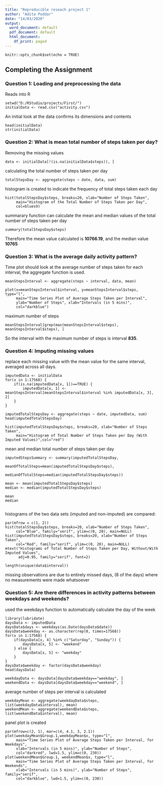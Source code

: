 ```yaml
---
title: "Reproducible reseach project 1"
author: "Adita Poddar"
date: "14/03/2020"
output:
  word_document: default
  pdf_document: default
  html_document:
    df_print: paged
---
```


```{r setup, include=FALSE}
knitr::opts_chunk$set(echo = TRUE)
```

## Completing the Assignment
### Question 1: Loading and preprocessing the data
Reads into R
```{r} 
setwd("D:/RStudio/projects/First/")
initialData <- read.csv("activity.csv")
```
An initial look at the data confirms its dimensions and contents
```{r} 
head(initialData)
str(initialData)
```

### Question 2: What is mean total number of steps taken per day?
Removing the missing values 
```{r}
data <- initialData[!(is.na(initialData$steps)), ]
```
calculating the total number of steps taken per day
```{r}
totalStepsDay <- aggregate(steps ~ date, data, sum)
```

histogram is created to indicate the frequency of total steps taken each day

```{r}
hist(totalStepsDay$steps, breaks=20, xlab="Number of Steps Taken", 
     main="Histogram of the Total Number of Steps Taken per Day",
     col=blues9)
```


summarary function can calculate the mean and median values of the total number of steps taken per day

```{r}
summary(totalStepsDay$steps)
```
Therefore the mean value calculated is **10766.19**, and the median value **10765**


### Question 3: What is the average daily activity pattern?

Time plot should look at the average number of steps taken for each interval, the aggregate function is used. 

```{r}
meanStepsInterval <- aggregate(steps ~ interval, data, mean)

plot(x=meanStepsInterval$interval, y=meanStepsInterval$steps, type="l",
     main="Time Series Plot of Average Steps Taken per Interval",
     ylab="Number of Steps", xlab="Intervals (in 5 mins)",
     col="darkblue")
```

 maximum number of steps
 ```{r}
meanStepsInterval[grep(max(meanStepsInterval$steps), meanStepsInterval$steps), ]
```
So the interval with the maximum number of steps is interval **835**.


### Question 4: Imputing missing values

replace each missing value with the mean value for the same interval, averaged across all days.
```{r}
imputedData <- initialData
for(x in 1:17568) {
    if(is.na(imputedData[x, 1])==TRUE) {
        imputedData[x, 1] <- meanStepsInterval[meanStepsInterval$interval %in% imputedData[x, 3], 2]
    }
}
  
imputedTotalStepsDay <- aggregate(steps ~ date, imputedData, sum)
head(imputedTotalStepsDay)
```

```{r}
hist(imputedTotalStepsDay$steps, breaks=20, xlab="Number of Steps Taken", 
     main="Histogram of Total Number of Steps Taken per Day (With Imputed Values)",col="red")
```


 mean and median total number of steps taken per day
 
 ```{r}
imputedStepsSummary <- summary(imputedTotalStepsDay, 
                                 meanOfTotalSteps=mean(imputedTotalStepsDay$steps), 
                                 medianOfTotalSteps=median(imputedTotalStepsDay$steps))
                                 
mean <- mean(imputedTotalStepsDay$steps)
median <- median(imputedTotalStepsDay$steps)

mean 
median
                                
```
histograms of the two data sets (imputed and non-imputed) are compared:

```{r}
par(mfrow = c(1, 2))
hist(totalStepsDay$steps, breaks=20, xlab="Number of Steps Taken", 
     col="Blue", family="serif", ylim=c(0, 20), main=NULL)
hist(imputedTotalStepsDay$steps, breaks=20, xlab="Number of Steps Taken", 
     col="Red", family="serif", ylim=c(0, 20), main=NULL)
mtext("Histograms of Total Number of Steps Taken per Day, Without/With Imputed Values",
      adj=0.95, family="serif", font=2)
```



```{r}
length(unique(data$interval))
```

missing observations are due to entirely missed days, (8 of the days) where no measurements were made whatsoever

### Question 5: Are there differences in activity patterns between weekdays and weekends?

used the weekdays function to automatically calculate the day of the week
```{r}
library(lubridate)
daysData <- imputedData
daysData$days <- weekdays(as.Date(daysData$date))
daysData$weekday <- as.character(rep(0, times=17568))
for(x in 1:17568) {
    if(daysData[x, 4] %in% c("Saturday", "Sunday")) {
        daysData[x, 5] <- "weekend"
    } else {
        daysData[x, 5] <- "weekday"
    }
}
daysData$weekday <- factor(daysData$weekday)
head(daysData)
```


```{r}
weekdayData <- daysData[daysData$weekday=="weekday", ]
weekendData <- daysData[daysData$weekday=="weekend", ]
```

average number of steps per interval is calculated
```{r}
weekdayMean <- aggregate(weekdayData$steps, list(weekdayData$interval), mean)
weekendMean <- aggregate(weekendData$steps, list(weekendData$interval), mean)
```

panel plot is created

```{r}
par(mfrow=c(2, 1), mar=c(4, 4.1, 3, 2.1))
plot(weekdayMean$Group.1,weekdayMean$x, type="l",
     main="Time Series Plot of Average Steps Taken per Interval, for Weekdays",
     xlab="Intervals (in 5 mins)", ylab="Number of Steps",
     col="darkred", lwd=1.5, ylim=c(0, 230))
plot(weekendMean$Group.1, weekendMean$x, type="l",
     main="Time Series Plot of Average Steps Taken per Interval, for Weekends",
     xlab="Intervals (in 5 mins)", ylab="Number of Steps", family="serif",
     col="darkblue", lwd=1.5, ylim=c(0, 230))
```



